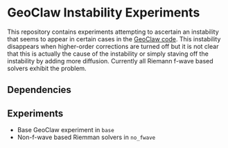 GeoClaw Instability Experiments
===============================

This repository contains experiments attempting to ascertain an instability that seems to appear in certain cases in the [GeoClaw code](http://github.com/clawpack/geoclaw).  This instability disappears when higher-order corrections are turned off but it is not clear that this is actually the cause of the instability or simply staving off the instability by adding more diffusion.  Currently all Riemann f-wave based solvers exhibit the problem.

Dependencies
------------


Experiments
-----------

 - Base GeoClaw experiment in `base`
 - Non-f-wave based Riemman solvers in `no_fwave`

 